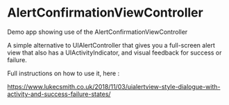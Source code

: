 # AlertConfirmationViewController
Demo app showing use of the AlertConfirmationViewController

A simple alternative to UIAlertController that gives you a full-screen alert view that also has a UIActivityIndicator, and visual feedback for success or failure.

Full instructions on how to use it, here :

https://www.lukecsmith.co.uk/2018/11/03/uialertview-style-dialogue-with-activity-and-success-failure-states/

